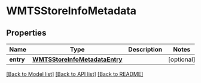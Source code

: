 # WMTSStoreInfoMetadata

## Properties
Name | Type | Description | Notes
------------ | ------------- | ------------- | -------------
**entry** | [**WMTSStoreInfoMetadataEntry**](WMTSStoreInfoMetadataEntry.md) |  | [optional] 

[[Back to Model list]](../README.md#documentation-for-models) [[Back to API list]](../README.md#documentation-for-api-endpoints) [[Back to README]](../README.md)



